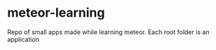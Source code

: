 meteor-learning
===============

Repo of small apps made while learning meteor. Each root folder is an application

